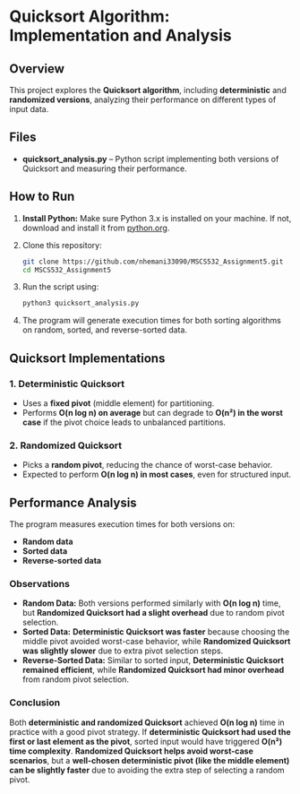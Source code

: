 # Quicksort Algorithm: Implementation and Analysis

## Overview
This project explores the **Quicksort algorithm**, including **deterministic** and **randomized versions**, analyzing their performance on different types of input data.

## Files
- **quicksort_analysis.py** – Python script implementing both versions of Quicksort and measuring their performance.

## How to Run
1. **Install Python:**
   Make sure Python 3.x is installed on your machine. If not, download and install it from [python.org](https://www.python.org/).

2. Clone this repository:
    ```bash
   git clone https://github.com/nhemani33090/MSCS532_Assignment5.git
   cd MSCS532_Assignment5
   ```
3. Run the script using:
   ```sh
   python3 quicksort_analysis.py
   ```
4. The program will generate execution times for both sorting algorithms on random, sorted, and reverse-sorted data.

## Quicksort Implementations
### **1. Deterministic Quicksort**
- Uses a **fixed pivot** (middle element) for partitioning.
- Performs **O(n log n) on average** but can degrade to **O(n²) in the worst case** if the pivot choice leads to unbalanced partitions.

### **2. Randomized Quicksort**
- Picks a **random pivot**, reducing the chance of worst-case behavior.
- Expected to perform **O(n log n) in most cases**, even for structured input.

## Performance Analysis
The program measures execution times for both versions on:
- **Random data**
- **Sorted data**
- **Reverse-sorted data**

### **Observations**
- **Random Data:** Both versions performed similarly with **O(n log n)** time, but **Randomized Quicksort had a slight overhead** due to random pivot selection.  
- **Sorted Data:** **Deterministic Quicksort was faster** because choosing the middle pivot avoided worst-case behavior, while **Randomized Quicksort was slightly slower** due to extra pivot selection steps.  
- **Reverse-Sorted Data:** Similar to sorted input, **Deterministic Quicksort remained efficient**, while **Randomized Quicksort had minor overhead** from random pivot selection.  

### **Conclusion**
Both **deterministic and randomized Quicksort** achieved **O(n log n)** time in practice with a good pivot strategy. If **deterministic Quicksort had used the first or last element as the pivot**, sorted input would have triggered **O(n²) time complexity**. **Randomized Quicksort helps avoid worst-case scenarios**, but a **well-chosen deterministic pivot (like the middle element) can be slightly faster** due to avoiding the extra step of selecting a random pivot.